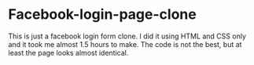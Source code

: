 # Facebook-login-page-clone
This is just a facebook login form clone.
I did it using HTML and CSS only and it took me almost 1.5 hours to make.
The code is not the best, but at least the page looks almost identical.
